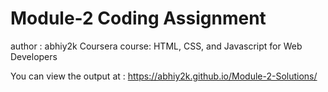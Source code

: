  # Module-2 Coding Assignment
 
author : abhiy2k
Coursera course: HTML, CSS, and Javascript for Web Developers

You can view the output at : https://abhiy2k.github.io/Module-2-Solutions/
